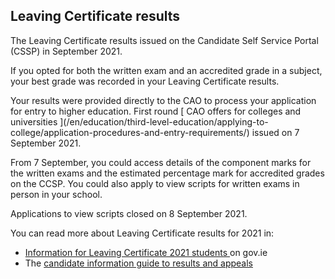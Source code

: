 ##  Leaving Certificate results

The Leaving Certificate results issued on the Candidate Self Service Portal
(CSSP) in September 2021.

If you opted for both the written exam and an accredited grade in a subject,
your best grade was recorded in your Leaving Certificate results.

Your results were provided directly to the CAO to process your application for
entry to higher education. First round [ CAO offers for colleges and
universities ](/en/education/third-level-education/applying-to-
college/application-procedures-and-entry-requirements/) issued on 7 September
2021.

From 7 September, you could access details of the component marks for the
written exams and the estimated percentage mark for accredited grades on the
CCSP. You could also apply to view scripts for written exams in person in your
school.

Applications to view scripts closed on 8 September 2021.

You can read more about Leaving Certificate results for 2021 in:

  * [ Information for Leaving Certificate 2021 students ](https://www.gov.ie/en/publication/9f53d-leaving-certificate-2021-information-for-students/) on gov.ie 
  * The [ candidate information guide to results and appeals ](https://www.gov.ie/en/publication/35c7c-candidate-information-guide-to-results-and-appeals/)
